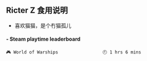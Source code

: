 ## Ricter Z 食用说明
- 喜欢猫猫，是个冇猫孤儿

<!-- steam-box start -->
#### - Steam playtime leaderboard
```text
🎮 World of Warships                 🕘 1 hrs 6 mins
```
<!-- Powered by https://github.com/YouEclipse/steam-box . -->
<!-- steam-box end -->
